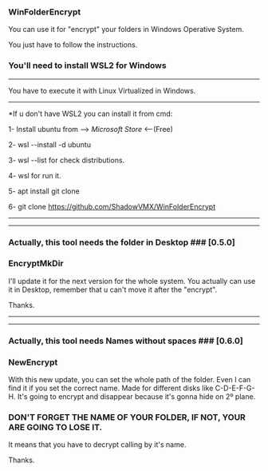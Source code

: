 ### WinFolderEncrypt ###


You can use it for "encrypt" your folders in Windows Operative System.

You just have to follow the instructions.

### You'll need to install WSL2 for Windows ###


----------------------------------------------------------

You have to execute it with Linux Virtualized in Windows.

----------------------------------------------------------



*If u don't have WSL2 you can install it from cmd:


1- Install ubuntu from --> *Microsoft Store* <--(Free)

2- wsl --install -d ubuntu

3- wsl --list for check distributions.
  
4- wsl for run it.
 
5- apt install git clone
  
6- git clone https://github.com/ShadowVMX/WinFolderEncrypt
  
  
  ___________________________________________________________________
  ___________________________________________________________________
  
### Actually, this tool needs the folder in Desktop ### [0.5.0] 

### EncryptMkDir ###
 
 I'll update it for the next version for the whole system.
 You actually can use it in Desktop, remember that u can't move it after the "encrypt".
 
 Thanks.
 
  ___________________________________________________________________
  ___________________________________________________________________
  
  ### Actually, this tool needs Names without spaces ### [0.6.0]
  
  ### NewEncrypt ###
  
  With this new update, you can set the whole path of the folder. Even I can find it if you set the correct name.
  Made for different disks like C-D-E-F-G-H. 
  It's going to encrypt and disappear because it's gonna hide on 2º plane.
  
  ### DON'T FORGET THE NAME OF YOUR FOLDER, IF NOT, YOUR ARE GOING TO LOSE IT. ###
  
  It means that you have to decrypt calling by it's name.
  
  Thanks.
  
  
  
  
